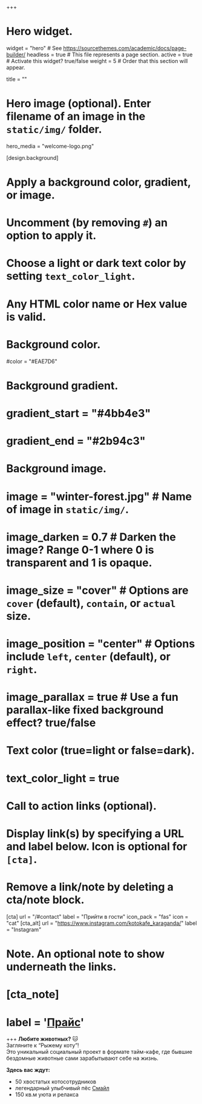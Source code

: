 +++
# Hero widget.
widget = "hero"  # See https://sourcethemes.com/academic/docs/page-builder/
headless = true  # This file represents a page section.
active = true  # Activate this widget? true/false
weight = 5  # Order that this section will appear.

title = ""

# Hero image (optional). Enter filename of an image in the `static/img/` folder.
hero_media = "welcome-logo.png"

[design.background]
  # Apply a background color, gradient, or image.
  #   Uncomment (by removing `#`) an option to apply it.
  #   Choose a light or dark text color by setting `text_color_light`.
  #   Any HTML color name or Hex value is valid.

  # Background color.
  #color = "#EAE7D6"

  # Background gradient.
  # gradient_start = "#4bb4e3"
  # gradient_end = "#2b94c3"

  # Background image.
  # image = "winter-forest.jpg"  # Name of image in `static/img/`.
  # image_darken = 0.7  # Darken the image? Range 0-1 where 0 is transparent and 1 is opaque.
  # image_size = "cover"  #  Options are `cover` (default), `contain`, or `actual` size.
  # image_position = "center"  # Options include `left`, `center` (default), or `right`.
  # image_parallax = true  # Use a fun parallax-like fixed background effect? true/false

  # Text color (true=light or false=dark).
  # text_color_light = true

# Call to action links (optional).
#   Display link(s) by specifying a URL and label below. Icon is optional for `[cta]`.
#   Remove a link/note by deleting a cta/note block.
[cta]
  url = "/#contact"
  label = "Прийти в гости"
  icon_pack = "fas"
  icon = "cat"
[cta_alt]
  url = "https://www.instagram.com/kotokafe_karaganda/"
  label = "Instagram"
# Note. An optional note to show underneath the links.
# [cta_note]
#   label = '<a class="js-github-release" href="price/">Прайс</a>'
+++
**Любите животных?** :cat:  
Загляните к “Рыжему коту”!  
Это уникальный социальный проект в&nbsp;формате тайм-кафе, где бывшие бездомные животные сами зарабытывают себе на жизнь.

**Здесь вас ждут:**

* 50 хвостатых котосотрудников
* легендарный улыбчивый пёс [Смайл](/authors/dog-smile/)
* 150 кв.м уюта и релакса
